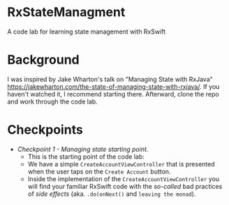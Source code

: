 # RxStateManagment
A code lab for learning state management with RxSwift

# Background
I was inspired by Jake Wharton's talk on "Managing State with RxJava" https://jakewharton.com/the-state-of-managing-state-with-rxjava/.  If you haven't watched it, I recommend starting there.  Afterward, clone the repo and work through the code lab.

# Checkpoints
* _Checkpoint 1 - Managing state starting point_.
  * This is the starting point of the code lab:
  * We have a simple `CreateAccountViewController` that is presented when the user taps on the `Create Account` button.
  * Inside the implementation of the `CreateAccountViewController` you will find your familiar RxSwift code with the _so-called_ bad practices of *side effects* (aka. `.do(onNext()` and `leaving the monad`).
